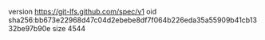 version https://git-lfs.github.com/spec/v1
oid sha256:bb673e22968d47c04d2ebebe8df7f064b226eda35a55909b41cb1332be97b90e
size 4544
